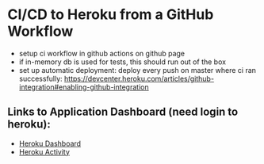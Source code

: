 # CI/CD to Heroku from a GitHub Workflow

* setup ci workflow in github actions on github page
* if in-memory db is used for tests, this should run out of the box
* set up automatic deployment: deploy every push on master where ci ran successfully:
https://devcenter.heroku.com/articles/github-integration#enabling-github-integration


## Links to Application Dashboard (need login to heroku):
* [Heroku Dashboard](https://dashboard.heroku.com/apps/wtat1-module-handbook)
* [Heroku Activity](https://dashboard.heroku.com/apps/wtat1-module-handbook/activity)